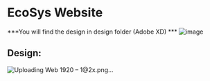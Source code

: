 # EcoSys Website
***You will find the design in design folder (Adobe XD) ***
![image](https://user-images.githubusercontent.com/24440328/129487063-270c267a-c2a3-4f83-84f8-cad9542f01ec.png)

## Design:
![Uploading Web 1920 – 1@2x.png…]()


